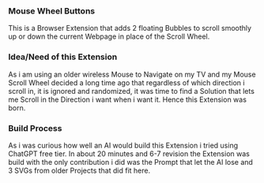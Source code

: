 ### Mouse Wheel Buttons

This is a Browser Extension that adds 2 floating Bubbles to scroll smoothly up or down the current Webpage in place of the Scroll Wheel.


### Idea/Need of this Extension

As i am using an older wireless Mouse to Navigate on my TV and my Mouse Scroll Wheel decided a long time ago that regardless of which direction i scroll in, it is ignored and randomized, it was time to find a Solution that lets me Scroll in the Direction i want when i want it.
Hence this Extension was born.

### Build Process

As i was curious how well an AI would build this Extension i tried using ChatGPT free tier.
In about 20 minutes and 6-7 revision the Extension was build with the only contribution i did was the Prompt that let the AI lose and 3 SVGs from older Projects that did fit here.